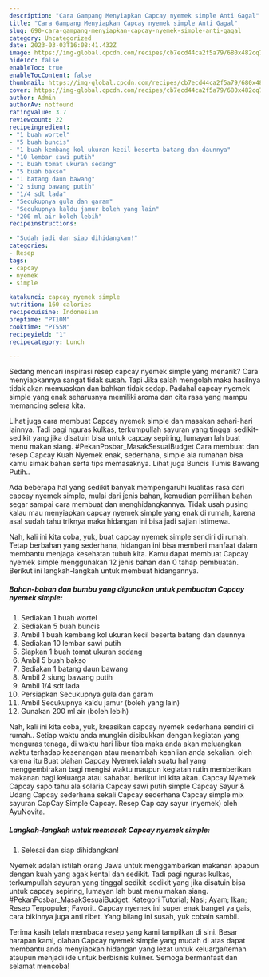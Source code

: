 ```yaml
---
description: "Cara Gampang Menyiapkan Capcay nyemek simple Anti Gagal"
title: "Cara Gampang Menyiapkan Capcay nyemek simple Anti Gagal"
slug: 690-cara-gampang-menyiapkan-capcay-nyemek-simple-anti-gagal
category: Uncategorized
date: 2023-03-03T16:08:41.432Z
image: https://img-global.cpcdn.com/recipes/cb7ecd44ca2f5a79/680x482cq70/capcay-nyemek-simple-foto-resep-utama.jpg
hideToc: false
enableToc: true
enableTocContent: false
thumbnail: https://img-global.cpcdn.com/recipes/cb7ecd44ca2f5a79/680x482cq70/capcay-nyemek-simple-foto-resep-utama.jpg
cover: https://img-global.cpcdn.com/recipes/cb7ecd44ca2f5a79/680x482cq70/capcay-nyemek-simple-foto-resep-utama.jpg
author: Admin
authorAv: notfound
ratingvalue: 3.7
reviewcount: 22
recipeingredient:
- "1 buah wortel"
- "5 buah buncis"
- "1 buah kembang kol ukuran kecil beserta batang dan daunnya"
- "10 lembar sawi putih"
- "1 buah tomat ukuran sedang"
- "5 buah bakso"
- "1 batang daun bawang"
- "2 siung bawang putih"
- "1/4 sdt lada"
- "Secukupnya gula dan garam"
- "Secukupnya kaldu jamur boleh yang lain"
- "200 ml air boleh lebih"
recipeinstructions:

- "Sudah jadi dan siap dihidangkan!"
categories:
- Resep
tags:
- capcay
- nyemek
- simple

katakunci: capcay nyemek simple 
nutrition: 160 calories
recipecuisine: Indonesian
preptime: "PT10M"
cooktime: "PT55M"
recipeyield: "1"
recipecategory: Lunch

---
```



Sedang mencari inspirasi resep capcay nyemek simple yang menarik? Cara menyiapkannya sangat tidak susah. Tapi Jika salah mengolah maka hasilnya tidak akan memuaskan dan bahkan tidak sedap. Padahal capcay nyemek simple yang enak seharusnya memiliki aroma dan cita rasa yang mampu memancing selera kita.


Lihat juga cara membuat Capcay nyemek simple dan masakan sehari-hari lainnya. Tadi pagi nguras kulkas, terkumpullah sayuran yang tinggal sedikit-sedikit yang jika disatuin bisa untuk capcay sepiring, lumayan lah buat menu makan siang. #PekanPosbar_MasakSesuaiBudget Cara membuat dan resep Capcay Kuah Nyemek enak, sederhana, simple ala rumahan bisa kamu simak bahan serta tips memasaknya. Lihat juga Buncis Tumis Bawang Putih..

Ada beberapa hal yang sedikit banyak mempengaruhi kualitas rasa dari capcay nyemek simple, mulai dari jenis bahan, kemudian pemilihan bahan segar sampai cara membuat dan menghidangkannya. Tidak usah pusing kalau mau menyiapkan capcay nyemek simple yang enak di rumah, karena asal sudah tahu triknya maka hidangan ini bisa jadi sajian istimewa.


Nah, kali ini kita coba, yuk, buat capcay nyemek simple sendiri di rumah. Tetap berbahan yang sederhana, hidangan ini bisa memberi manfaat dalam membantu menjaga kesehatan tubuh kita. Kamu dapat membuat Capcay nyemek simple menggunakan 12 jenis bahan dan 0 tahap pembuatan. Berikut ini langkah-langkah untuk membuat hidangannya.

<!--inarticleads1-->

##### Bahan-bahan dan bumbu yang digunakan untuk pembuatan Capcay nyemek simple:

1. Sediakan 1 buah wortel
1. Sediakan 5 buah buncis
1. Ambil 1 buah kembang kol ukuran kecil beserta batang dan daunnya
1. Sediakan 10 lembar sawi putih
1. Siapkan 1 buah tomat ukuran sedang
1. Ambil 5 buah bakso
1. Sediakan 1 batang daun bawang
1. Ambil 2 siung bawang putih
1. Ambil 1/4 sdt lada
1. Persiapkan Secukupnya gula dan garam
1. Ambil Secukupnya kaldu jamur (boleh yang lain)
1. Gunakan 200 ml air (boleh lebih)


Nah, kali ini kita coba, yuk, kreasikan capcay nyemek sederhana sendiri di rumah.. Setiap waktu anda mungkin disibukkan dengan kegiatan yang menguras tenaga, di waktu hari libur tiba maka anda akan meluangkan waktu terhadap kesenangan atau menambah keahlian anda sekalian. oleh karena itu Buat olahan Capcay Nyemek ialah suatu hal yang menggembirakan bagi mengisi waktu maupun kegiatan rutin memberikan makanan bagi keluarga atau sahabat. berikut ini kita akan. Capcay Nyemek Capcay sapo tahu ala solaria Capcay sawi putih simple Capcay Sayur &amp; Udang Capcay sederhana sekali Capcay sederhana Capcay simple mix sayuran CapCay Simple Capcay. Resep Cap cay sayur (nyemek) oleh AyuNovita. 

<!--inarticleads2-->

##### Langkah-langkah untuk memasak Capcay nyemek simple:


1. Selesai dan siap dihidangkan!

Nyemek adalah istilah orang Jawa untuk menggambarkan makanan apapun dengan kuah yang agak kental dan sedikit. Tadi pagi nguras kulkas, terkumpullah sayuran yang tinggal sedikit-sedikit yang jika disatuin bisa untuk capcay sepiring, lumayan lah buat menu makan siang. #PekanPosbar_MasakSesuaiBudget. Kategori Tutorial; Nasi; Ayam; Ikan; Resep Terpopuler; Favorit. Capcay nyemek ini super enak banget ya gais, cara bikinnya juga anti ribet. Yang bilang ini susah, yuk cobain sambil. 

Terima kasih telah membaca resep yang kami tampilkan di sini. Besar harapan kami, olahan Capcay nyemek simple yang mudah di atas dapat membantu anda menyiapkan hidangan yang lezat untuk keluarga/teman ataupun menjadi ide untuk berbisnis kuliner. Semoga bermanfaat dan selamat mencoba!
